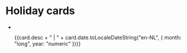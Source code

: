 <script setup>
import { ref } from "vue";

const baseUrl = "/img/holiday_cards/";

const originalCards = [
    { name: "busy_office_cat", desc: "Birthday card for Nurlan", date: new Date("August 1, 2024")},
    { name: "bunny_with_fans", desc: "Welcome to the Germany card for Valentina", date: new Date("August 1, 2024")},
    { name: "silly_boy", desc: "Birthday card for Nastya", date: new Date("June 1, 2024") },
    { name: "mouse_dancing", desc: "Birthday card for Aimee", date: new Date("May 1, 2024") },
    { name: "disco_cat", desc: "Birthday card for Ivo", date: new Date("May 1, 2024") },
    { name: "man_twerking", desc: "Birthday card for Max", date: new Date("September 1, 2023") },
    { name: "hermit", desc: "Birthday card for Yura", date: new Date("October 1, 2023") },
    { name: "cat_on_a_boat", desc: "Birthday card for Kamran", date: new Date("October 1, 2023") },
    { name: "cat_on_christmas_tree", desc: "Christmas card for Ivo and Anieke", date: new Date("December 1, 2022") },
    { name: "accurate_angel", desc: "Christmas card for Ales and Leonid", date: new Date("December 1, 2022") },
    { name: "krampus", desc: "Christmas card Nastya and Yura", date: new Date("December 1, 2022") },
    { name: "moon_kissing_sun", desc: "Christmas card for Kirill and Sergei", date: new Date("December 1, 2022") },
    { name: "christmas_sweater", desc: "Christmas card for Aimee", date: new Date("December 1, 2022") },
    { name: "christmas_decorations", desc: "Christmas card Lies and Hans", date: new Date("December 1, 2022") },
    ];

originalCards.sort((a, b) => {
    if (a.date > b.date) return -1;
    else if (a.date < b.date) return 1;
    else return 0;
});

const cards = ref(originalCards);

</script>


# Holiday cards

<ul class="holiday-cards-gallery">
    <li v-for="card in cards">
        <img loading="lazy" width="200px" :src='baseUrl + card.name + ".jpg"' />
        <p>{{card.desc + " | " + card.date.toLocaleDateString("en-NL", { month: "long", year: "numeric" })}}</p>
    </li>
</ul>

<style lang="scss">
    .holiday-cards-gallery {
        max-width: 600px;
        display: grid;
        gap: 16px;
        grid-template-columns: 1fr;
    }
</style>